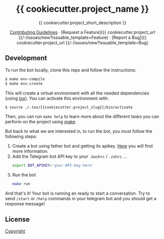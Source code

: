 <div align="center">

# {{ cookiecutter.project_name }}

{{ cookiecutter.project_short_description }}

[Contributing Guidelines](./CONTRIBUTING.md) · [Request a Feature]({{ cookiecutter.project_url }}/-/issues/new?issuable_template=Feature) · [Report a Bug]({{ cookiecutter.project_url }}/-/issues/new?issuable_template=Bug)

</div>

## Development

To run the bot locally, clone this repo and follow the instructions:

```bash
$ make env-compile
$ make env-create
```

This will create a virtual environment with all the needed dependencies (using [tox](https://tox.readthedocs.io/en/latest/)). You can activate this environment with:

```bash
$ source ./.tox/{{cookiecutter.project_slug}}/bin/activate
```

Then, you can run `make help` to learn more about the different tasks you can perform on the project using [make](https://www.gnu.org/software/make/).

But back to what we are interested in, to run the bot, you must follow the following steps:

1. Create a bot using father bot and getting its apikey. [Here](https://core.telegram.org/bots#how-do-i-create-a-bot) you will find more information.
1. Add the Telegram bot API key to your `.bashrc` / `.zshrc` ...
    ```bash
    export BOT_APIKEY='your-API-key-here'
    ```
3. Run the bot
    ```bash
    make run
    ```
And that's it! Your bot is running an ready to start a conversation. Try to send `/start` or `/help` commands in your telegram bot and you should get a response message!

## License

[Copyright](./LICENSE)